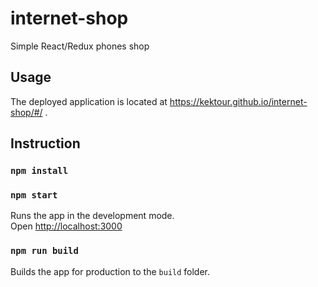 # internet-shop

Simple React/Redux phones shop

## Usage
The deployed application is located at https://kektour.github.io/internet-shop/#/ .

## Instruction

### `npm install`

### `npm start`

Runs the app in the development mode.<br>
Open [http://localhost:3000](http://localhost:3000)

### `npm run build`

Builds the app for production to the `build` folder.<br>
